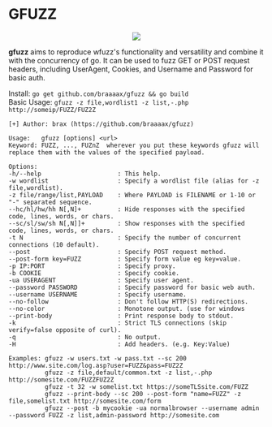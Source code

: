 
# **GFUZZ**

<!---![](https://media.giphy.com/media/lIUbFDEyeBpBLDTuTe/giphy.gif)--->

<p align="center">
<img src="https://media.giphy.com/media/lIUbFDEyeBpBLDTuTe/giphy.gif">
</p>

**gfuzz** aims to reproduce wfuzz's functionality and versatility and combine it with the concurrency of go. It can be used to fuzz GET or POST request headers, including UserAgent, Cookies, and Username and Password for basic auth.

Install: 
`go get github.com/braaaax/gfuzz && go build`  
Basic Usage: 
`gfuzz -z file,wordlist1 -z list,-.php http://someip/FUZZ/FUZ2Z`


```
[+] Author: brax (https://github.com/braaaax/gfuzz)

Usage:   gfuzz [options] <url>
Keyword: FUZZ, ..., FUZnZ  wherever you put these keywords gfuzz will replace them with the values of the specified payload.

Options:
-h/--help                     : This help.
-w wordlist                   : Specify a wordlist file (alias for -z file,wordlist).
-z file/range/list,PAYLOAD    : Where PAYLOAD is FILENAME or 1-10 or "-" separated sequence.
--hc/hl/hw/hh N[,N]+          : Hide responses with the specified code, lines, words, or chars.
--sc/sl/sw/sh N[,N]]+         : Show responses with the specified code, lines, words, or chars.
-t N                          : Specify the number of concurrent connections (10 default).
--post                        : Specify POST request method.
--post-form key=FUZZ          : Specify form value eg key=value.
-p IP:PORT                    : Specify proxy.
-b COOKIE                     : Specify cookie.
-ua USERAGENT                 : Specify user agent.
--password PASSWORD           : Specify password for basic web auth.
--username USERNAME           : Specify username.
--no-follow                   : Don't follow HTTP(S) redirections.
--no-color                    : Monotone output. (use for windows
--print-body                  : Print response body to stdout.
-k                            : Strict TLS connections (skip verify=false opposite of curl).
-q                            : No output.
-H                            : Add headers. (e.g. Key:Value)

Examples: gfuzz -w users.txt -w pass.txt --sc 200 http://www.site.com/log.asp?user=FUZZ&pass=FUZ2Z
          gfuzz -z file,default/common.txt -z list,-.php http://somesite.com/FUZZFUZ2Z
          gfuzz -t 32 -w somelist.txt https://someTLSsite.com/FUZZ
          gfuzz --print-body --sc 200 --post-form "name=FUZZ" -z file,somelist.txt http://somesite.com/form
          gfuzz --post -b mycookie -ua normalbrowser --username admin --password FUZZ -z list,admin-password http://somesite.com
```

